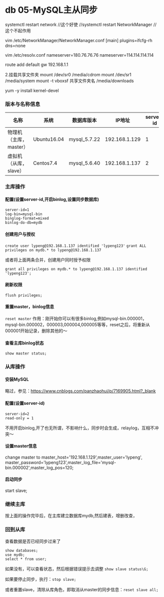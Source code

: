 # db 05-MySQL主从同步

systemctl restart network //这个好使
//systemctl restart NetworkManager //这个不起作用


vim /etc/NetworkManager/NetworkManager.conf
[main]
plugins=ifcfg-rh
dns=none

vim /etc/resolv.conf
nameserver=180.76.76.76
nameserver=114.114.114.114

route add default  gw 192.168.1.1

2.挂载共享文件夹
mount /dev/sr0 /media/cdrom
mount /dev/sr1 /media/system
mount -t vboxsf 共享文件夹名 /media/downloads

yum -y install kernel-devel


### 版本与名称信息

| 名称 |系统|数据库版本|IP地址|server-id|
|---|---|---|---|---|
| 物理机（主库，master）| Ubuntu16.04 |  mysql_5.7.22 | 192.168.1.129| 1 |
| 虚拟机（从库，slave） | Centos7.4  |   mysql_5.6.40 | 192.168.1.137| 2 |


### 主库操作
#### 配置(设置server-id,开启binlog,设置同步数据库)
```
server-id=1
log-bin=mysql-bin
binglog-format=mixed
binlog-do-db=mydb
```

#### 创建用户与授权
`create user lypeng@192.168.1.137 identified 'lypeng123'`
`grant ALL privileges on mydb.* to lypeng@192.168.1.137`

或者将上面两条合并，创建用户同时授予权限

`grant all privileges on mydb.* to lypeng@192.168.1.137 identified 'lypeng123';`

#### 刷新权限
`flush privileges;`

#### 重置master，binlog信息
`reset master`
作用：刚开始你可以有很多binlog,例如mysql-bin.000001，mysql-bin.000002，000003,000004,000005等等，reset之后，将重新从000001开始记录，删除其他的～

#### 查看主库binlog状态
`show master status;`

### 从库操作
#### 安装MySQL
略过，参见：https://www.cnblogs.com/panzhaohui/p/7169905.html?_blank

#### 配置(设置server-id)
```
server-id=2
read-only = 1
```
不用开启binlog,开了也无所谓，不影响什么，同步时会生成，relaylog，互相不冲突～


#### 设置master信息
change master to master_host='192.168.1.129',master_user='lypeng', master_password='lypeng123',master_log_file='mysql-bin.000002',master_log_pos=120;

#### 启动同步
start slave;

### 继续主库
按上面的操作完毕后，在主库建立数据库mydb,然后建表，增删改查，

### 回到从库
查看数据是否已经同步过来了
```
show databases;
use mydb;
select * from user;
```
如果没有，可以查看状态，然后根据错误提示去调整
`show slave status\G;`

如果要停止同步，执行：`stop slave;`

或者重置slave，清除从库角色，即取消从master的同步信息：`reset slave all;`


